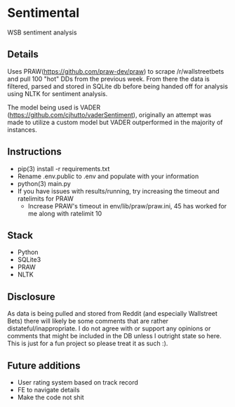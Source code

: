 # Sentimental
WSB sentiment analysis

## Details
Uses PRAW(https://github.com/praw-dev/praw) to scrape /r/wallstreetbets and pull 100 "hot" DDs from the previous week. From there the data is filtered, parsed and stored in SQLite db before being handed off for analysis using NLTK for sentiment analysis.

The model being used is VADER (https://github.com/cjhutto/vaderSentiment), originally an attempt was made to utilize a custom model but VADER outperformed in the majority of instances.

## Instructions
- pip(3) install -r requirements.txt
- Rename .env.public to .env and populate with your information
- python(3) main.py
- If you have issues with results/running, try increasing the timeout and ratelimits for PRAW
  - Increase PRAW's timeout in env/lib/praw/praw.ini, 45 has worked for me along with ratelimit 10

## Stack
- Python
- SQLite3
- PRAW
- NLTK

## Disclosure
As data is being pulled and stored from Reddit (and especially Wallstreet Bets) there will likely be some comments that are rather distateful/inappropriate. I do not agree with or support any opinions or comments that might be included in the DB unless I outright state so here. This is just for a fun project so please treat it as such :).

## Future additions
- User rating system based on track record
- FE to navigate details
- Make the code not shit
